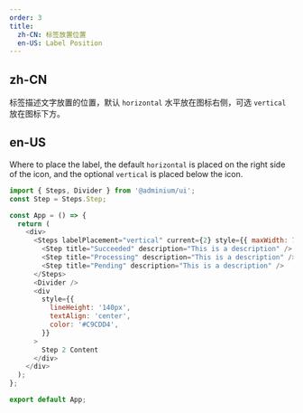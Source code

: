 ```yaml
---
order: 3
title:
  zh-CN: 标签放置位置
  en-US: Label Position
---
```


## zh-CN

标签描述文字放置的位置，默认 `horizontal` 水平放在图标右侧，可选 `vertical` 放在图标下方。

## en-US

Where to place the label, the default `horizontal` is placed on the right side of the icon, and the optional `vertical` is placed below the icon.

```js
import { Steps, Divider } from '@adminium/ui';
const Step = Steps.Step;

const App = () => {
  return (
    <div>
      <Steps labelPlacement="vertical" current={2} style={{ maxWidth: 780, margin: '0 auto' }}>
        <Step title="Succeeded" description="This is a description" />
        <Step title="Processing" description="This is a description" />
        <Step title="Pending" description="This is a description" />
      </Steps>
      <Divider />
      <div
        style={{
          lineHeight: '140px',
          textAlign: 'center',
          color: '#C9CDD4',
        }}
      >
        Step 2 Content
      </div>
    </div>
  );
};

export default App;
```
